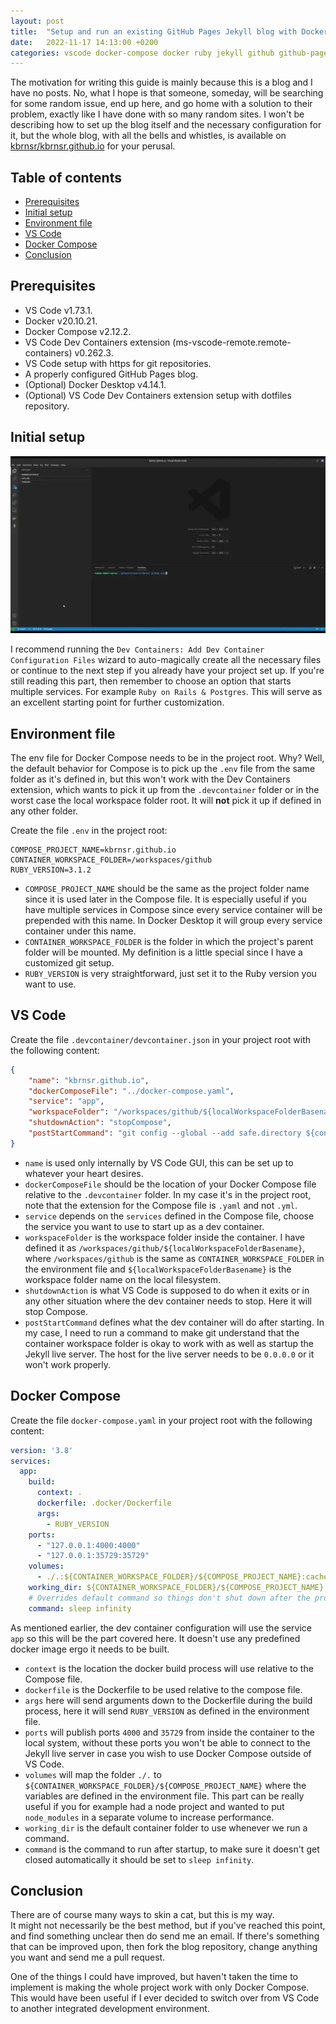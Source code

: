 ```yaml
---
layout: post
title:  "Setup and run an existing GitHub Pages Jekyll blog with Docker Compose and VS Code Dev Containers"
date:   2022-11-17 14:13:00 +0200
categories: vscode docker-compose docker ruby jekyll github github-pages
---
```


The motivation for writing this guide is mainly because this is a blog and I have no posts.
No, what I hope is that someone, someday, will be searching for some random issue, end up here, and go home with a solution to their problem, exactly like I have done with so many random sites.
I won't be describing how to set up the blog itself and the necessary configuration for it, but the whole blog, with all the bells and whistles, is available on [kbrnsr/kbrnsr.github.io][kbrnsr/kbrnsr.github.io] for your perusal.

## Table of contents
- [Prerequisites](#prerequisites)
- [Initial setup](#initial-setup)
- [Environment file](#environment-file)
- [VS Code](#vs-code)
- [Docker Compose](#docker-compose)
- [Conclusion](#conclusion)

## Prerequisites

- VS Code v1.73.1.
- Docker v20.10.21.
- Docker Compose v2.12.2.
- VS Code Dev Containers extension (ms-vscode-remote.remote-containers) v0.262.3.
- VS Code setup with https for git repositories.
- A properly configured GitHub Pages blog.
- (Optional) Docker Desktop v4.14.1.
- (Optional) VS Code Dev Containers extension setup with dotfiles repository.

## Initial setup

![vscode-dev-containers-add-dev-container-configuration-files](/assets/videos/vscode-dev-containers-add-dev-container-configuration-files.webp)

I recommend running the `Dev Containers: Add Dev Container Configuration Files` wizard to auto-magically create all the necessary files or continue to the next step if you already have your project set up.
If you're still reading this part, then remember to choose an option that starts multiple services. For example `Ruby on Rails & Postgres`. This will serve as an excellent starting point for further customization.

## Environment file
The env file for Docker Compose needs to be in the project root.
Why?
Well, the default behavior for Compose is to pick up the `.env` file from the same folder as it's defined in, but this won't work with the Dev Containers extension, which wants to pick it up from the `.devcontainer` folder or in the worst case the local workspace folder root.
It will **not** pick it up if defined in any other folder.

Create the file `.env` in the project root:

```Shell
COMPOSE_PROJECT_NAME=kbrnsr.github.io
CONTAINER_WORKSPACE_FOLDER=/workspaces/github
RUBY_VERSION=3.1.2
```

-	`COMPOSE_PROJECT_NAME` should be the same as the project folder name since it is used later in the Compose file.
It is especially useful if you have multiple services in Compose since every service container will be prepended with this name. In Docker Desktop it will group every service container under this name.
-	`CONTAINER_WORKSPACE_FOLDER` is the folder in which the project's parent folder will be mounted.
My definition is a little special since I have a customized git setup.
-	`RUBY_VERSION` is very straightforward, just set it to the Ruby version you want to use.

## VS Code

Create the file `.devcontainer/devcontainer.json` in your project root with the following content:

```json
{
	"name": "kbrnsr.github.io",
	"dockerComposeFile": "../docker-compose.yaml",
	"service": "app",
	"workspaceFolder": "/workspaces/github/${localWorkspaceFolderBasename}",
	"shutdownAction": "stopCompose",
	"postStartCommand": "git config --global --add safe.directory ${containerWorkspaceFolder} && bundle exec jekyll serve --watch --force_polling --verbose --livereload bundler exec jekyll serve --livereload --host 0.0.0.0"
}
```

- `name` is used only internally by VS Code GUI, this can be set up to whatever your heart desires.
- `dockerComposeFile` should be the location of your Docker Compose file relative to the `.devcontainer` folder.
In my case it's in the project root, note that the extension for the Compose file is `.yaml` and not `.yml`.
- `service` depends on the `services` defined in the Compose file, choose the service you want to use to start up as a dev container.
-	`workspaceFolder` is the workspace folder inside the container.
I have defined it as `/workspaces/github/${localWorkspaceFolderBasename}`, where `/workspaces/github` is the same as `CONTAINER_WORKSPACE_FOLDER` in the environment file and `${localWorkspaceFolderBasename}` is the workspace folder name on the local filesystem.
-	`shutdownAction` is what VS Code is supposed to do when it exits or in any other situation where the dev container needs to stop.
Here it will stop Compose.
-	`postStartCommand` defines what the dev container will do after starting.
In my case, I need to run a command to make git understand that the container workspace folder is okay to work with as well as startup the Jekyll live server.
The host for the live server needs to be `0.0.0.0` or it won't work properly.

## Docker Compose

Create the file `docker-compose.yaml` in your project root with the following content:

```YAML
version: '3.8'
services:
  app:
    build:
      context: .
      dockerfile: .docker/Dockerfile
      args:
        - RUBY_VERSION
    ports:
      - "127.0.0.1:4000:4000"
      - "127.0.0.1:35729:35729"
    volumes:
      - ./.:${CONTAINER_WORKSPACE_FOLDER}/${COMPOSE_PROJECT_NAME}:cached
    working_dir: ${CONTAINER_WORKSPACE_FOLDER}/${COMPOSE_PROJECT_NAME}
    # Overrides default command so things don't shut down after the process ends.
    command: sleep infinity
```

As mentioned earlier, the dev container configuration will use the service `app` so this will be the part covered here.
It doesn't use any predefined docker image ergo it needs to be built.

- `context` is the location the docker build process will use relative to the Compose file.
-	`dockerfile` is the Dockerfile to be used relative to the compose file.
- `args` here will send arguments down to the Dockerfile during the build process, here it will send `RUBY_VERSION` as defined in the environment file.
- `ports` will publish ports `4000` and `35729` from inside the container to the local system, without these ports you won't be able to connect to the Jekyll live server in case you wish to use Docker Compose outside of VS Code.
- `volumes` will map the folder `./.` to `${CONTAINER_WORKSPACE_FOLDER}/${COMPOSE_PROJECT_NAME}` where the variables are defined in the environment file.
This part can be really useful if you for example had a node project and wanted to put `node_modules` in a separate volume to increase performance.
- `working_dir` is the default container folder to use whenever we run a command.
- `command` is the command to run after startup, to make sure it doesn't get closed automatically it should be set to `sleep infinity`.

## Conclusion

There are of course many ways to skin a cat, but this is my way.  
It might not necessarily be the best method, but if you've reached this point, and find something unclear then do send me an email.
If there's something that can be improved upon, then fork the blog repository, change anything you want and send me a pull request.

One of the things I could have improved, but haven't taken the time to implement is making the whole project work with only Docker Compose.
This would have been useful if I ever decided to switch over from VS Code to another integrated development environment.

[kbrnsr/kbrnsr.github.io]: https://github.com/kbrnsr/kbrnsr.github.io